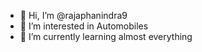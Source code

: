 - 👋 Hi, I’m @rajaphanindra9
- 👀 I’m interested in Automobiles
- 🌱 I’m currently learning almost everything

<!---
rajaphanindra9/rajaphanindra9 is a ✨ special ✨ repository because its `README.md` (this file) appears on your GitHub profile.
You can click the Preview link to take a look at your changes.
--->
